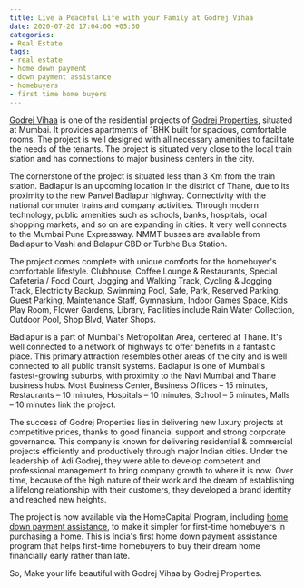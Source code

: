 ```yaml
---
title: Live a Peaceful Life with your Family at Godrej Vihaa
date: 2020-07-20 17:04:00 +05:30
categories:
- Real Estate
tags:
- real estate
- home down payment
- down payment assistance
- homebuyers
- first time home buyers
---
```


[Godrej Vihaa](https://homecapital.in/property/66/godrej-vihaa-1-bhk) is one of the residential projects of [Godrej Properties](https://homecapital.in/offering/developer/godrej-properties), situated at Mumbai. It provides apartments of 1BHK built for spacious, comfortable rooms. The project is well designed with all necessary amenities to facilitate the needs of the tenants. The project is situated very close to the local train station and has connections to major business centers in the city.

The cornerstone of the project is situated less than 3 Km from the train station. Badlapur is an upcoming location in the district of Thane, due to its proximity to the new Panvel Badlapur highway. Connectivity with the national commuter trains and company activities. Through modern technology, public amenities such as schools, banks, hospitals, local shopping markets, and so on are expanding in cities. It very well connects to the Mumbai Pune Expressway. NMMT busses are available from Badlapur to Vashi and Belapur CBD or Turbhe Bus Station.

The project comes complete with unique comforts for the homebuyer's comfortable lifestyle. Clubhouse, Coffee Lounge & Restaurants, Special Cafeteria / Food Court, Jogging and Walking Track, Cycling & Jogging Track, Electricity Backup, Swimming Pool, Safe, Park, Reserved Parking, Guest Parking, Maintenance Staff, Gymnasium, Indoor Games Space, Kids Play Room, Flower Gardens, Library, Facilities include Rain Water Collection, Outdoor Pool, Shop Blvd, Water Shops.

Badlapur is a part of Mumbai's Metropolitan Area, centered at Thane. It's well connected to a network of highways to offer benefits in a fantastic place. This primary attraction resembles other areas of the city and is well connected to all public transit systems. Badlapur is one of Mumbai's fastest-growing suburbs, with proximity to the Navi Mumbai and Thane business hubs. Most Business Center, Business Offices – 15 minutes, Restaurants – 10 minutes, Hospitals – 10 minutes, School – 5 minutes, Malls – 10 minutes link the project.

The success of Godrej Properties lies in delivering new luxury projects at competitive prices, thanks to good financial support and strong corporate governance. This company is known for delivering residential & commercial projects efficiently and productively through major Indian cities. Under the leadership of Adi Godrej, they were able to develop competent and professional management to bring company growth to where it is now. Over time, because of the high nature of their work and the dream of establishing a lifelong relationship with their customers, they developed a brand identity and reached new heights.

The project is now available via the HomeCapital Program, including [home down payment assistance](https://homecapital.in/offering), to make it simpler for first-time homebuyers in purchasing a home. This is India's first home down payment assistance program that helps first-time homebuyers to buy their dream home financially early rather than late.

So, Make your life beautiful with Godrej Vihaa by Godrej Properties.


